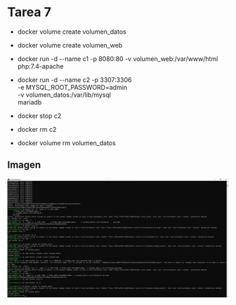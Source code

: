 # Tarea 7

- docker volume create volumen_datos
- docker volume create volumen_web

- docker run -d --name c1 -p 8080:80 -v volumen_web:/var/www/html php:7.4-apache

- docker run -d --name c2 -p 3307:3306 \
    -e MYSQL_ROOT_PASSWORD=admin \
    -v volumen_datos:/var/lib/mysql \
    mariadb

- docker stop c2

- docker rm c2

- docker volume rm volumen_datos

## Imagen
![](https://github.com/Sperper/DespliegueDeAplicacionesWeb/blob/master/Docker/Ejercicio7/Tarea7.png?raw=true)
